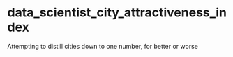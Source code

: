 # data_scientist_city_attractiveness_index
Attempting to distill cities down to one number, for better or worse
